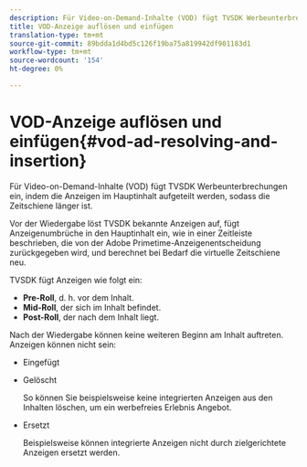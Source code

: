 ```yaml
---
description: Für Video-on-Demand-Inhalte (VOD) fügt TVSDK Werbeunterbrechungen ein, indem die Anzeigen im Hauptinhalt aufgeteilt werden, sodass die Zeitschiene länger ist.
title: VOD-Anzeige auflösen und einfügen
translation-type: tm+mt
source-git-commit: 89bdda1d4bd5c126f19ba75a819942df901183d1
workflow-type: tm+mt
source-wordcount: '154'
ht-degree: 0%

---
```



# VOD-Anzeige auflösen und einfügen{#vod-ad-resolving-and-insertion}

Für Video-on-Demand-Inhalte (VOD) fügt TVSDK Werbeunterbrechungen ein, indem die Anzeigen im Hauptinhalt aufgeteilt werden, sodass die Zeitschiene länger ist.

Vor der Wiedergabe löst TVSDK bekannte Anzeigen auf, fügt Anzeigenumbrüche in den Hauptinhalt ein, wie in einer Zeitleiste beschrieben, die von der Adobe Primetime-Anzeigenentscheidung zurückgegeben wird, und berechnet bei Bedarf die virtuelle Zeitschiene neu.

TVSDK fügt Anzeigen wie folgt ein:

* **Pre-Roll**, d. h. vor dem Inhalt.
* **Mid-Roll**, der sich im Inhalt befindet.
* **Post-Roll**, der nach dem Inhalt liegt.

Nach der Wiedergabe können keine weiteren Beginn am Inhalt auftreten. Anzeigen können nicht sein:

* Eingefügt
* Gelöscht

   So können Sie beispielsweise keine integrierten Anzeigen aus den Inhalten löschen, um ein werbefreies Erlebnis Angebot.
* Ersetzt

   Beispielsweise können integrierte Anzeigen nicht durch zielgerichtete Anzeigen ersetzt werden.

